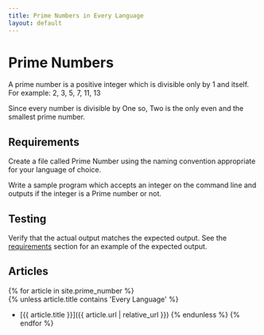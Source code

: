 ```yaml
---
title: Prime Numbers in Every Language
layout: default
---
```


# Prime Numbers

A prime number is a positive integer which is divisible only by 1 and itself.
For example: 2, 3, 5, 7, 11, 13

Since every number is divisible by One so, Two is the only even and the
smallest prime number.


## Requirements

Create a file called Prime Number using the naming
convention appropriate for your language of choice.

Write a sample program which accepts an integer on the command line
and outputs if the integer is a Prime number or not.

## Testing

Verify that the actual output matches the expected output. See the
[requirements][1] section for an example of the expected output.

## Articles

{% for article in site.prime_number %}    
  {% unless article.title contains 'Every Language' %}
  - [{{ article.title }}]({{ article.url | relative_url }})
  {% endunless %}
{% endfor %}

[1]: #requirements
